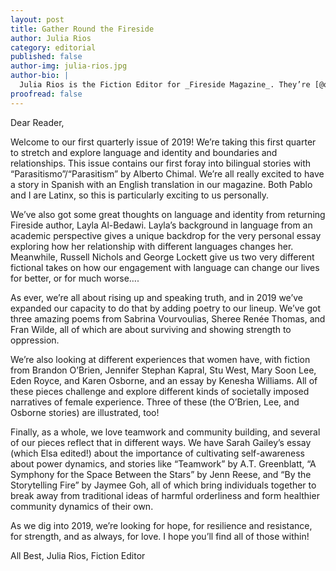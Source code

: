 ```yaml
---
layout: post
title: Gather Round the Fireside
author: Julia Rios
category: editorial
published: false
author-img: julia-rios.jpg
author-bio: |
  Julia Rios is the Fiction Editor for _Fireside Magazine_. They’re [@omgjulia](https://www.twitter.com/omgjulia) on Twitter.    
proofread: false
---
```




Dear Reader,

Welcome to our first quarterly issue of 2019! We’re taking this first quarter to stretch and explore language and identity and boundaries and relationships. This issue contains our first foray into bilingual stories with “Parasitismo”/“Parasitism” by Alberto Chimal. We’re all really excited to have a story in Spanish with an English translation in our magazine. Both Pablo and I are Latinx, so this is particularly exciting to us personally. 

We’ve also got some great thoughts on language and identity from returning Fireside author, Layla Al-Bedawi. Layla’s background in language from an academic perspective gives a unique backdrop for the very personal essay exploring how her relationship with different languages changes her. Meanwhile, Russell Nichols and George Lockett give us two very different fictional takes on how our engagement with language can change our lives for better, or for much worse…. 

As ever, we’re all about rising up and speaking truth, and in 2019 we’ve expanded our capacity to do that by adding poetry to our lineup. We’ve got three amazing poems from Sabrina Vourvoulias, Sheree Renée Thomas, and Fran Wilde, all of which are about surviving and showing strength to oppression. 

We’re also looking at different experiences that women have, with fiction from Brandon O’Brien, Jennifer Stephan Kapral, Stu West, Mary Soon Lee, Eden Royce, and Karen Osborne, and an essay by Kenesha Williams. All of these pieces challenge and explore different kinds of societally imposed narratives of female experience. Three of these (the O’Brien, Lee, and Osborne stories) are illustrated, too!

Finally, as a whole, we love teamwork and community building, and several of our pieces reflect that in different ways. We have Sarah Gailey’s essay (which Elsa edited!) about the importance of cultivating self-awareness about power dynamics, and stories like “Teamwork” by A.T. Greenblatt, “A Symphony for the Space Between the Stars” by Jenn Reese, and “By the Storytelling Fire” by Jaymee Goh, all of which bring individuals together to break away from traditional ideas of harmful orderliness and form healthier community dynamics of their own. 

As we dig into 2019, we’re looking for hope, for resilience and resistance, for strength, and as always, for love. I hope you’ll find all of those within!

All Best,
Julia Rios, Fiction Editor





